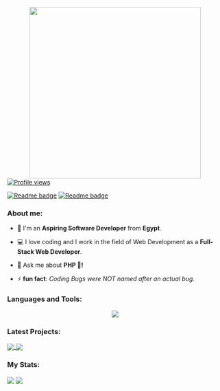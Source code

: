 <div style="text-align: center;"> 
  <img width="400" src="https://readme-typing-svg.herokuapp.com?font=JetBrains+Mono&weight=600&size=30&duration=2500&color=6AA84F&width=535&lines=Hi..;I'm+Muhammad+(:;I+love+Computers!;WBU?;let's+Connect+<3" />
</div>

<div algin="left">
    <a href="https://github.com/0xAlMo3geZ">
        <img src="https://komarev.com/ghpvc/?username=0xAlMo3geZ&color=green" alt="Profile views" />
    </a>  
</div>

[![Readme badge](https://img.shields.io/badge/Portfolio-6AA84F?style=for-the-badge&logo=About.me&logoColor=white)](https://my-portfolio-nine-nu-78.vercel.app/)
[![Readme badge](https://img.shields.io/badge/dynamic/json?style=for-the-badge&labelColor=black&color=%236AA84F&label=Solved&query=solvedOverTotal&url=https%3A%2F%2Fleetcode-badge.vercel.app%2Fapi%2Fusers%2F0xAlMo3geZ&logo=leetcode&logoColor=green)](https://leetcode.com/0xAlMo3geZ/)

<div>
  <h3 align="left">About me:</h3>

  - 👨 I'm an **Aspiring Software Developer** from **Egypt**.

  - 💻 I love coding and I work in the field of Web Development as a **Full-Stack Web Developer**.

  - 💬 Ask me about **PHP 🐘!**

  - ⚡ **fun fact**: *Coding Bugs were NOT named after an actual bug*.
</div>

<div>
  <h3 align="left">Languages and Tools:</h3>
    <a href="https://github.com/0xAlMo3geZ">
        <p align="center">
            <img
                src="https://skillicons.dev/icons?i=html,css,js,sass,bootstrap,tailwind,vue,nuxt,php,laravel,mysql,git,linux&perline=13" />
        </p>
    </a>
</div>

### Latest Projects: 

<div align="left">
    <a href="https://github.com/0xAlMo3geZ?tab=repositories">
        <img align="center"
            src="https://github-readme-stats.vercel.app/api/pin/?username=0xAlMo3geZ&repo=laragigs&theme=gotham&hide_border=false" /> <img
            align="center"
            src="https://github-readme-stats.vercel.app/api/pin/?username=0xAlMo3geZ&repo=larazillow&theme=gotham&hide_border=false" />
    </a>
</div>

### My Stats:

<div align="left">
    <img align="center" src="https://github-readme-streak-stats.herokuapp.com/?user=0xAlMo3geZ&theme=gotham&hide_border=false" /> <img align="center" src="https://github-readme-stats.vercel.app/api?username=0xAlMo3geZ&theme=gotham&show_icons=true&hide_border=false&hide_rank=true" />
</div>
